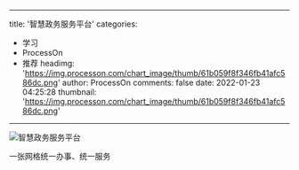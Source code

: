 
---
title: '智慧政务服务平台'
categories: 
 - 学习
 - ProcessOn
 - 推荐
headimg: 'https://img.processon.com/chart_image/thumb/61b059f8f346fb41afc586dc.png'
author: ProcessOn
comments: false
date: 2022-01-23 04:25:28
thumbnail: 'https://img.processon.com/chart_image/thumb/61b059f8f346fb41afc586dc.png'
---

<div>   
<img class="thumb" alt="智慧政务服务平台" src="https://img.processon.com/chart_image/thumb/61b059f8f346fb41afc586dc.png" referrerpolicy="no-referrer">
<p>一张网格统一办事、统一服务</p>  
</div>
            
